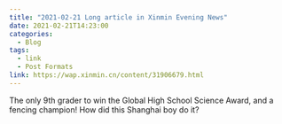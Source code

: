 ```yaml
---
title: "2021-02-21 Long article in Xinmin Evening News"
date: 2021-02-21T14:23:00
categories:
  - Blog
tags:
  - link
  - Post Formats
link: https://wap.xinmin.cn/content/31906679.html
---
```

The only 9th grader to win the Global High School Science Award, and a fencing champion! How did this Shanghai boy do it?

